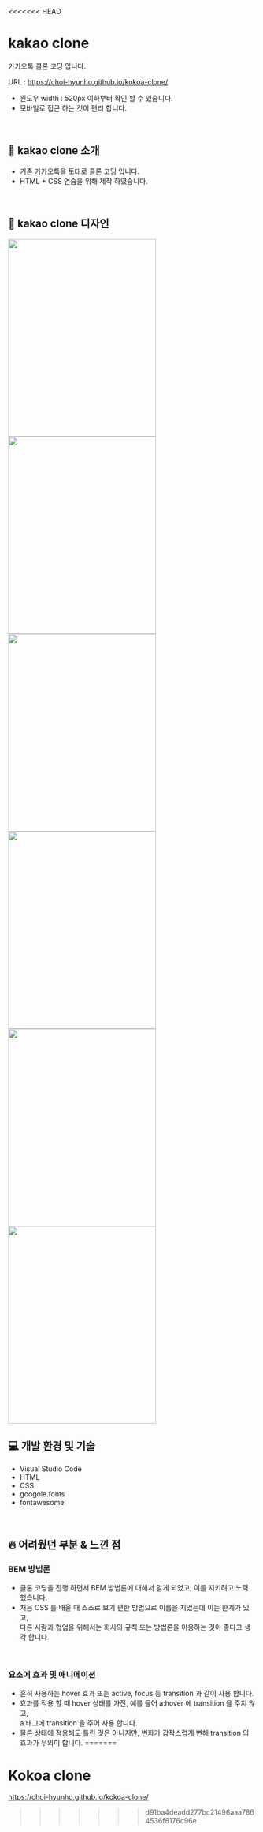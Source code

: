 <<<<<<< HEAD
# kakao clone

카카오톡 클론 코딩 입니다.

URL : https://choi-hyunho.github.io/kokoa-clone/

- 윈도우 width : 520px 이하부터 확인 할 수 있습니다.
- 모바일로 접근 하는 것이 편리 합니다.

<br>

## 🌟 kakao clone 소개

- 기존 카카오톡을 토대로 클론 코딩 입니다.
- HTML + CSS 연습을 위해 제작 하였습니다.

<br>

## 💄 kakao clone 디자인

<img src="https://user-images.githubusercontent.com/87301268/166230522-6b3516dd-f4e7-4508-8314-86b4f7ce73db.jpg" width="300" height="400"/>
<img src="https://user-images.githubusercontent.com/87301268/166230598-fe42aeeb-5e2c-4817-aa70-d4ceeee0cf9b.jpg" width="300" height="400"/>
<img src="https://user-images.githubusercontent.com/87301268/166230600-5c53e5df-ea9c-4f19-9408-7467e4f22c78.jpg" width="300" height="400"/>
<img src="https://user-images.githubusercontent.com/87301268/166230602-aaf76e24-f8b8-47ca-bd53-b7e091c505c1.jpg" width="300" height="400"/>
<img src="https://user-images.githubusercontent.com/87301268/166230605-cc3caa6e-d16f-4371-b4ec-2e7ba0bc586d.jpg" width="300" height="400"/>
<img src="https://user-images.githubusercontent.com/87301268/166230609-3b9aafee-f4a9-4484-a2ff-6c7e2656afb8.jpg" width="300" height="400"/>

<br>

## 💻 개발 환경 및 기술

- Visual Studio Code
- HTML
- CSS
- googole.fonts
- fontawesome

<br>

## 🔥 어려웠던 부분 & 느낀 점

### BEM 방법론

- 클론 코딩을 진행 하면서 BEM 방법론에 대해서 알게 되었고, 이를 지키려고 노력 했습니다.
- 처음 CSS 를 배울 때 스스로 보기 편한 방법으로 이름을 지었는데 이는 한계가 있고,<br>
  다른 사람과 협업을 위해서는 회사의 규칙 또는 방법론을 이용하는 것이 좋다고 생각 합니다.

<br>

### 요소에 효과 및 애니메이션

- 흔히 사용하는 hover 효과 또는 active, focus 등 transition 과 같이 사용 합니다.
- 효과를 적용 할 때 hover 상태를 가진, 예를 들어 a:hover 에 transition 을 주지 않고, <br> a 태그에 transition 을 주어 사용 합니다.
- 물론 상태에 적용해도 틀린 것은 아니지만, 변화가 갑작스럽게 변해 transition 의 효과가 무의미 합니다.
=======
# Kokoa clone

https://choi-hyunho.github.io/kokoa-clone/
>>>>>>> d91ba4deadd277bc21496aaa7864536f8176c96e
